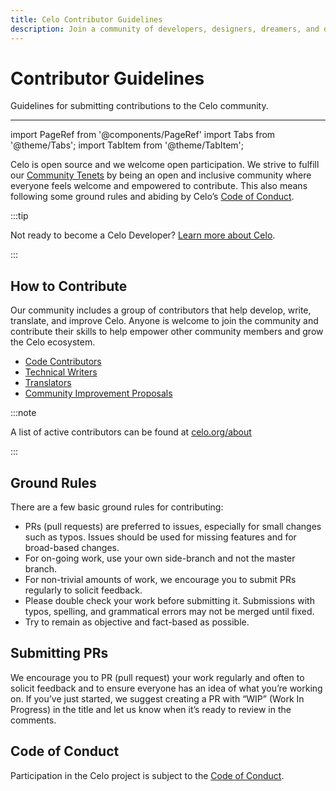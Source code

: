 ```yaml
---
title: Celo Contributor Guidelines
description: Join a community of developers, designers, dreamers, and doers building prosperity for everyone.
---
```


# Contributor Guidelines

Guidelines for submitting contributions to the Celo community.

---

import PageRef from '@components/PageRef'
import Tabs from '@theme/Tabs';
import TabItem from '@theme/TabItem';

Celo is open source and we welcome open participation. We strive to fulfill our [Community Tenets](https://celo.org/community) by being an open and inclusive community where everyone feels welcome and empowered to contribute. This also means following some ground rules and abiding by Celo’s [Code of Conduct](https://celo.org/code-of-conduct).

:::tip

Not ready to become a Celo Developer? [Learn more about Celo](../../docs/welcome.md).

:::

## How to Contribute

Our community includes a group of contributors that help develop, write, translate, and improve Celo. Anyone is welcome to join the community and contribute their skills to help empower other community members and grow the Celo ecosystem.

- [Code Contributors](/community/code-contributors)
- [Technical Writers](/community/documentation-contributors)
- [Translators](/community/translation-contributors)
- [Community Improvement Proposals](/community/CIP-contributors)

:::note

A list of active contributors can be found at [celo.org/about](https://celo.org/about#contributors)

:::

## Ground Rules

There are a few basic ground rules for contributing:

- PRs \(pull requests\) are preferred to issues, especially for small changes such as typos. Issues should be used for missing features and for broad-based changes.
- For on-going work, use your own side-branch and not the master branch.
- For non-trivial amounts of work, we encourage you to submit PRs regularly to solicit feedback.
- Please double check your work before submitting it. Submissions with typos, spelling, and grammatical errors may not be merged until fixed.
- Try to remain as objective and fact-based as possible.

## Submitting PRs

We encourage you to PR \(pull request\) your work regularly and often to solicit feedback and to ensure everyone has an idea of what you’re working on. If you’ve just started, we suggest creating a PR with “WIP” \(Work In Progress\) in the title and let us know when it’s ready to review in the comments.

## Code of Conduct

Participation in the Celo project is subject to the [Code of Conduct](https://celo.org/code-of-conduct).
